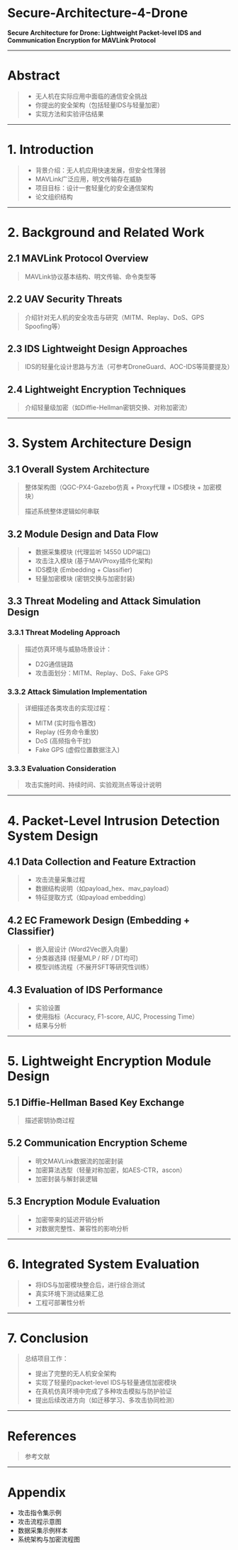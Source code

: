 # Secure-Architecture-4-Drone

**Secure Architecture for Drone: Lightweight Packet-level IDS and Communication Encryption for MAVLink Protocol**

---

# Abstract

> - 无人机在实际应用中面临的通信安全挑战
> - 你提出的安全架构（包括轻量IDS与轻量加密）
> - 实现方法和实验评估结果

---

# 1. Introduction

> - 背景介绍：无人机应用快速发展，但安全性薄弱
> - MAVLink广泛应用，明文传输存在威胁
> - 项目目标：设计一套轻量化的安全通信架构
> - 论文组织结构

---

# 2. Background and Related Work

## 2.1 MAVLink Protocol Overview

> MAVLink协议基本结构、明文传输、命令类型等

## 2.2 UAV Security Threats

> 介绍针对无人机的安全攻击与研究（MITM、Replay、DoS、GPS Spoofing等）

## 2.3 IDS Lightweight Design Approaches

> IDS的轻量化设计思路与方法（可参考DroneGuard、AOC-IDS等简要提及）

## 2.4 Lightweight Encryption Techniques

> 介绍轻量级加密（如Diffie-Hellman密钥交换、对称加密流）

---

# 3. System Architecture Design

## 3.1 Overall System Architecture

> 整体架构图（QGC-PX4-Gazebo仿真 + Proxy代理 + IDS模块 + 加密模块）
>
> 描述系统整体逻辑如何串联

## 3.2 Module Design and Data Flow

> - 数据采集模块 (代理监听 14550 UDP端口)
> - 攻击注入模块 (基于MAVProxy插件化架构)
> - IDS模块 (Embedding + Classifier)
> - 轻量加密模块 (密钥交换与加密封装)

## 3.3 Threat Modeling and Attack Simulation Design

### 3.3.1 Threat Modeling Approach

> 描述仿真环境与威胁场景设计：
> - D2G通信链路
> - 攻击面划分：MITM、Replay、DoS、Fake GPS

### 3.3.2 Attack Simulation Implementation

> 详细描述各类攻击的实现过程：
> - MITM (实时指令篡改)
> - Replay (任务命令重放)
> - DoS (高频指令干扰)
> - Fake GPS (虚假位置数据注入)

### 3.3.3 Evaluation Consideration

> 攻击实施时间、持续时间、实验观测点等设计说明

---

# 4. Packet-Level Intrusion Detection System Design

## 4.1 Data Collection and Feature Extraction

> - 攻击流量采集过程
> - 数据结构说明（如payload_hex、mav_payload）
> - 特征提取方式（如payload embedding）

## 4.2 EC Framework Design (Embedding + Classifier)

> - 嵌入层设计 (Word2Vec嵌入向量)
> - 分类器选择 (轻量MLP / RF / DT均可)
> - 模型训练流程（不展开SFT等研究性训练）

## 4.3 Evaluation of IDS Performance

> - 实验设置
> - 使用指标（Accuracy, F1-score, AUC, Processing Time）
> - 结果与分析

---

# 5. Lightweight Encryption Module Design

## 5.1 Diffie-Hellman Based Key Exchange

> 描述密钥协商过程

## 5.2 Communication Encryption Scheme

> - 明文MAVLink数据流的加密封装
> - 加密算法选型（轻量对称加密，如AES-CTR，ascon）
> - 加密封装与解封装逻辑

## 5.3 Encryption Module Evaluation

> - 加密带来的延迟开销分析
> - 对数据完整性、兼容性的影响分析

---

# 6. Integrated System Evaluation

> - 将IDS与加密模块整合后，进行综合测试
> - 真实环境下测试结果汇总
> - 工程可部署性分析

---

# 7. Conclusion

> 总结项目工作：
> - 提出了完整的无人机安全架构
> - 实现了轻量的packet-level IDS与轻量通信加密模块
> - 在真机仿真环境中完成了多种攻击模拟与防护验证
> - 提出后续改进方向（如迁移学习、多攻击协同检测）

---

# References

> 参考文献

---

# Appendix

- 攻击指令集示例
- 攻击流程示意图
- 数据采集示例样本
- 系统架构与加密流程图

